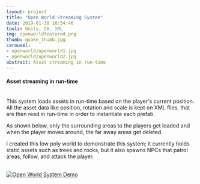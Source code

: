 ```yaml
---
layout: project
title: "Open World Streaming System"
date: 2019-01-30 16:54:46
tools: Unity, C#, XML
img: openworldfeatured.png
thumb: quake_thumb.jpg
carousel:
- openworld/openworld1.jpg
- openworld/openworld2.jpg
abstract: Asset streaming in run-time
---
```

#### Asset streaming in run-time
<br>
This system loads assets in run-time based on the player's current position. All the asset data like position, rotation and scale is kept on XML files, that are then read in run-time in order to instantiate each prefab.

As shown below, only the surrounding areas to the players get loaded and when the player moves around, the far away areas get deleted.

I created this low poly world to demonstrate this system; it currently holds static assets such as trees and rocks, but it also spawns NPCs that patrol areas, follow, and attack the player.

<br>[![Open World System Demo](https://i.gyazo.com/ea19ae122aaeed3cb68843e99cc508d7.gif)](https://gyazo.com/ea19ae122aaeed3cb68843e99cc508d7)
